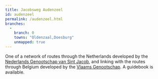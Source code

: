 ```yaml
---
title: Jacobsweg Audenzeel
id: audenzeel
permalink: /audenzeel.html
branches:
  -
    branch: 0
    towns: "Oldenzaal,Doesburg"
    unmapped: true
---
```


One of a network of routes through the Netherlands developed by the [Nederlands Genootschap van Sint Jacob][0], and linking with the routes through Belgium developed by the [Vlaams Genootschap][1]. A guidebook is available.

[0]: http://webwinkel.santiago.nl/
[1]: http://www.compostelagenootschap.be/default.aspx?id=512